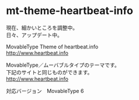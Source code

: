 mt-theme-heartbeat-info
=======================
現在、細かいところを調整中。  
日々、アップデート中。  

MovableType Theme of heartbeat.info  
http://www.heartbeat.info

MovableType／ムーバブルタイプのテーマです。  
下記のサイトと同じものができます。  
http://www.heartbeat.info

対応バージョン　MovableType 6  
